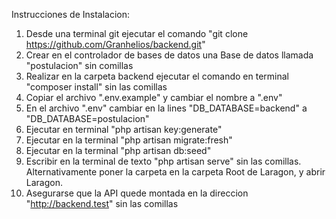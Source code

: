 Instrucciones de Instalacion:

1. Desde una terminal git ejecutar el comando "git clone https://github.com/Granhelios/backend.git"
2. Crear en el controlador de bases de datos una Base de datos llamada "postulacion" sin comillas
3. Realizar en la carpeta backend ejecutar el comando en terminal "composer install" sin las comillas
4. Copiar el archivo ".env.example" y cambiar el nombre a ".env"
5. En el archivo ".env" cambiar en la lines "DB_DATABASE=backend" a "DB_DATABASE=postulacion"
6. Ejecutar en terminal "php artisan key:generate"
7. Ejecutar en la terminal "php artisan migrate:fresh"
8. Ejecutar en la terminal "php artisan db:seed"
9. Escribir en la terminal de texto "php artisan serve" sin las comillas. Alternativamente poner la carpeta en la carpeta Root de Laragon, y abrir Laragon.
10. Asegurarse que la API quede montada en la direccion "http://backend.test" sin las comillas
